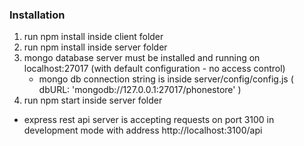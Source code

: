 ### Installation

1. run npm install inside client folder
2. run npm install inside server folder
3. mongo database server must be installed and running on localhost:27017 (with default configuration - no access control)
    - mongo db connection string is inside server/config/config.js ( dbURL: 'mongodb://127.0.0.1:27017/phonestore' )
4. run npm start inside server folder
 - express rest api server is accepting requests on port 3100 in development mode with address http://localhost:3100/api